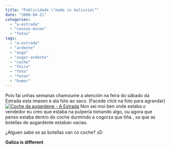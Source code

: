 ```yaml
---
title: "Publicidade \"made in Galissia\""
date: "2008-04-21"
categories: 
  - "a-estrada"
  - "cousas-minas"
  - "fotos"
tags: 
  - "a-estrada"
  - "ardente"
  - "auga"
  - "augar-ardente"
  - "coche"
  - "feira"
  - "foto"
  - "fotos"
  - "humor"
---
```


Pois fai unhas semanas chamoume a atención na feira do sábado da Estrada esta imaxen e ala foto ao saco. (Facede click na foto para agrandar) [![Coche da augardene - A Estrada](images/coche-augardente.jpg "coche-augardente")](http://pablobelay.es/wp-content/uploads/2008/04/coche-augardente.jpg) Non sei moi ben onde estaba o vendedor eu creo que estaba na pulpería tomando algo, ou agora que penso estaba dentro do coche durmindo a cogorza que tiña , xa que as botellas de augardente estaban vacías.

¿Alguen sabe se as botellas van co coche? xD

**Galiza is different**
